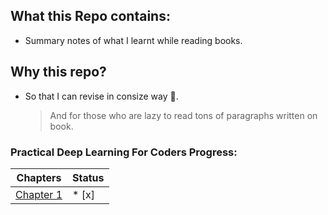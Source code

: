## What this Repo contains:
- Summary notes of what I learnt while reading books.

## Why this repo?
- So that I can revise in consize way 🥱.
  >  And for those who are lazy to read tons of paragraphs written on book. 

### Practical Deep Learning For Coders Progress:
| Chapters     | Status |
|---------------|--------|
| [Chapter 1](/Practical%20Deep%20Learning%20For%20Coders/Chapter1.ipynb) | * [x] |

